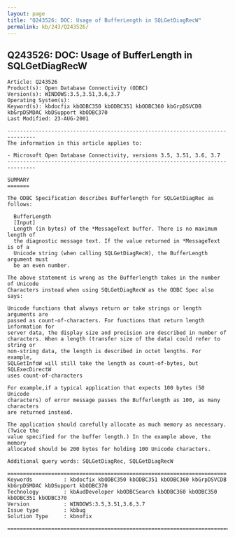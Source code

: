 ```yaml
---
layout: page
title: "Q243526: DOC: Usage of BufferLength in SQLGetDiagRecW"
permalink: kb/243/Q243526/
---
```


## Q243526: DOC: Usage of BufferLength in SQLGetDiagRecW

	Article: Q243526
	Product(s): Open Database Connectivity (ODBC)
	Version(s): WINDOWS:3.5,3.51,3.6,3.7
	Operating System(s): 
	Keyword(s): kbdocfix kbODBC350 kbODBC351 kbODBC360 kbGrpDSVCDB kbGrpDSMDAC kbDSupport kbODBC370
	Last Modified: 23-AUG-2001
	
	-------------------------------------------------------------------------------
	The information in this article applies to:
	
	- Microsoft Open Database Connectivity, versions 3.5, 3.51, 3.6, 3.7 
	-------------------------------------------------------------------------------
	
	SUMMARY
	=======
	
	The ODBC Specification describes Bufferlength for SQLGetDiagRec as follows:
	
	  BufferLength
	  [Input]
	  Length (in bytes) of the *MessageText buffer. There is no maximum length of
	  the diagnostic message text. If the value returned in *MessageText is of a
	  Unicode string (when calling SQLGetDiagRecW), the BufferLength argument must
	  be an even number.
	
	The above statement is wrong as the Bufferlength takes in the number of Unicode
	Characters instead when using SQLGetDiagRecW as the ODBC Spec also says:
	
	Unicode functions that always return or take strings or length arguments are
	passed as count-of-characters. For functions that return length information for
	server data, the display size and precision are described in number of
	characters. When a length (transfer size of the data) could refer to string or
	non-string data, the length is described in octet lengths. For example,
	SQLGetInfoW will still take the length as count-of-bytes, but SQLExecDirectW
	uses count-of-characters
	
	For example,if a typical application that expects 100 bytes (50 Unicode
	characters) of error message passes the Bufferlength as 100, as many characters
	are returned instead.
	
	The application should carefully allocate as much memory as necessary. (Twice the
	value specified for the buffer length.) In the example above, the memory
	allocated should be 200 bytes for holding 100 Unicode characters.
	
	Additional query words: SQLGetDiagRec, SQLGetDiagRecW
	
	======================================================================
	Keywords          : kbdocfix kbODBC350 kbODBC351 kbODBC360 kbGrpDSVCDB kbGrpDSMDAC kbDSupport kbODBC370 
	Technology        : kbAudDeveloper kbODBCSearch kbODBC360 kbODBC350 kbODBC351 kbODBC370
	Version           : WINDOWS:3.5,3.51,3.6,3.7
	Issue type        : kbbug
	Solution Type     : kbnofix
	
	=============================================================================
	

